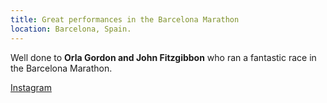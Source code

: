 ```yaml
---
title: Great performances in the Barcelona Marathon
location: Barcelona, Spain.
---
```


Well done to <b>Orla Gordon and John Fitzgibbon</b> who ran a fantastic race in the Barcelona Marathon.

<a href="https://www.instagram.com/p/DHRqld1gu5J/?img_index=1" target="_blank" rel="noopener noreferrer">Instagram</a>
